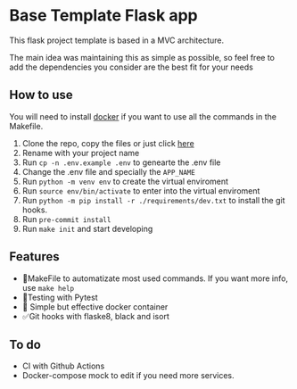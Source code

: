 # Base Template Flask app

This flask project template is based in a MVC architecture.

The main idea was maintaining this as simple as possible, so feel free to add the dependencies you consider are the best fit for your needs


## How to use

You will need to install [docker](https://www.docker.com/) if you want to use all the commands in the Makefile.

 1. Clone the repo, copy the files or just click [here](https://github.com/isaac152/Flask_base_template/generate)
 2. Rename with your project name
 3. Run `cp -n .env.example .env` to genearte the .env file
 4. Change the .env file and specially the `APP_NAME`
 5. Run `python -m venv env` to create the virtual enviroment
 6. Run `source env/bin/activate` to enter into the virtual enviroment
 7. Run `python -m pip install -r ./requirements/dev.txt`  to install the git hooks.
 8. Run `pre-commit install`
 9. Run `make init` and start developing

##  Features

- 🤖MakeFile to automatizate most used commands. If you want more info, use `make help` 
- 🌱Testing with Pytest
- 🐳 Simple but effective docker container
- ✅Git hooks with flaske8, black and isort 
 
## To do

- CI with Github Actions
- Docker-compose mock to edit if you need more services.